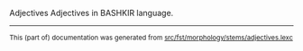 Adjectives
Adjectives in BASHKIR language.

* * *

<small>This (part of) documentation was generated from [src/fst/morphology/stems/adjectives.lexc](https://github.com/giellalt/lang-bak/blob/main/src/fst/morphology/stems/adjectives.lexc)</small>
